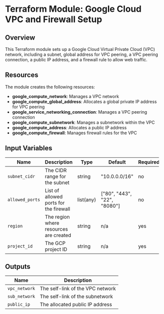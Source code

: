 # Terraform Module: Google Cloud VPC and Firewall Setup

## Overview

This Terraform module sets up a Google Cloud Virtual Private Cloud (VPC) network, including a subnet, global address for VPC peering, a VPC peering connection, a public IP address, and a firewall rule to allow web traffic.

## Resources

The module creates the following resources:

- **google_compute_network**: Manages a VPC network
- **google_compute_global_address**: Allocates a global private IP address for VPC peering
- **google_service_networking_connection**: Manages a VPC peering connection
- **google_compute_subnetwork**: Manages a subnetwork within the VPC
- **google_compute_address**: Allocates a public IP address
- **google_compute_firewall**: Manages firewall rules for the VPC

## Input Variables

| Name           | Description                                | Type         | Default         | Required |
|----------------|--------------------------------------------|--------------|-----------------|----------|
| `subnet_cidr`  | The CIDR range for the subnet              | string       | "10.0.0.0/16"   | no       |
| `allowed_ports`| List of allowed ports for the firewall     | list(any)    | ["80", "443", "22", "8080"] | no |
| `region`       | The region where resources are created     | string       | n/a             | yes      |
| `project_id`   | The GCP project ID                         | string       | n/a             | yes      |

## Outputs

| Name            | Description                       |
|-----------------|-----------------------------------|
| `vpc_network`   | The self-link of the VPC network  |
| `sub_network`   | The self-link of the subnetwork   |
| `public_ip`     | The allocated public IP address   |